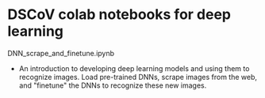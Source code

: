 # DSCoV colab notebooks for deep learning

DNN_scrape_and_finetune.ipynb
- An introduction to developing deep learning models and using them to recognize images. Load pre-trained DNNs, scrape images from the web, and "finetune" the DNNs to recognize these new images.
